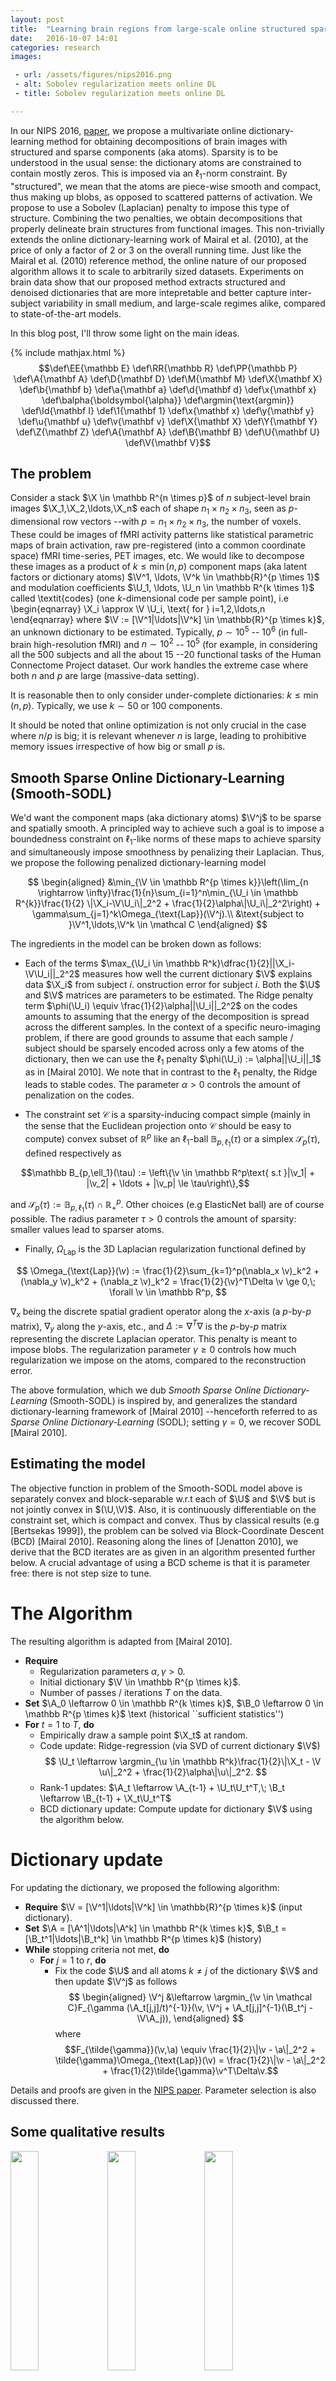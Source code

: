 ```yaml
---
layout: post
title:  "Learning brain regions from large-scale online structured sparse DL"
date:   2016-10-07 14:01
categories: research
images:

 - url: /assets/figures/nips2016.png
 - alt: Sobolev regularization meets online DL
 - title: Sobolev regularization meets online DL

---
```


In our NIPS 2016, <a href="https://hal.inria.fr/hal-01369134">paper</a>,
 we propose a multivariate online dictionary-learning
  method for obtaining decompositions of brain
images with structured and sparse components (aka atoms). Sparsity is
to be understood in the usual sense: the dictionary atoms are
constrained to contain mostly zeros. This is imposed via an $\ell_1$-norm
constraint. By "structured", we mean that the atoms are piece-wise
smooth and compact, thus making up blobs, as opposed to scattered
patterns of activation. We propose to use a Sobolev (Laplacian)
penalty to impose this type of structure.
Combining the two penalties, we obtain decompositions that properly
delineate brain structures from functional images.
This non-trivially extends the
online dictionary-learning  work of Mairal et
al. (2010), at the price of only a factor of 2 or 3 on the overall
running time. Just like the Mairal et al. (2010) reference method, the
online nature of our proposed algorithm allows it to scale to
arbitrarily sized datasets. Experiments on brain data show that our proposed method extracts structured and
denoised dictionaries that are more intepretable and better capture inter-subject variability in small medium,
and large-scale regimes alike, compared to state-of-the-art models.

In this blog post, I'll throw some light on the main ideas.

{% include mathjax.html %}
$$\def\EE{\mathbb E}    \def\RR{\mathbb R}    \def\PP{\mathbb P}    \def\A{\mathbf A} \def\D{\mathbf D} \def\M{\mathbf M} \def\X{\mathbf X} \def\b{\mathbf b} \def\a{\mathbf a} \def\d{\mathbf d} \def\x{\mathbf x} \def\balpha{\boldsymbol{\alpha}} \def\argmin{\text{argmin}} \def\Id{\mathbf I} \def\1{\mathbf 1} \def\x{\mathbf x}  \def\y{\mathbf y}  \def\u{\mathbf u}  \def\v{\mathbf v}  \def\X{\mathbf X}  \def\Y{\mathbf Y}  \def\Z{\mathbf Z}  \def\A{\mathbf A}  \def\B{\mathbf B} \def\U{\mathbf U}  \def\V{\mathbf V}$$


## The problem	  
Consider a stack $\X
\in \mathbb R^{n \times p}$ of $n$ subject-level brain images
$\X_1,\X_2,\ldots,\X_n$ each of shape $n_1 \times n_2 \times n_3$, seen as
$p$-dimensional row vectors --with $p = n_1\times n_2 \times n_3$, the number of voxels. These could be images of fMRI activity
patterns like statistical parametric maps of brain activation, raw
pre-registered (into a common coordinate space) fMRI time-series, PET
images, etc. We would like to decompose these images as a product of
$k \le \min(n, p)$ component maps (aka latent factors or dictionary atoms)
 $\V^1,
\ldots, \V^k \in \mathbb{R}^{p \times 1}$ and modulation coefficients
$\U_1, \ldots, \U_n \in \mathbb R^{k \times 1}$ called \textit{codes} (one $k$-dimensional code per sample point), i.e
\begin{eqnarray}
\X_i \approx \V \U_i, \text{ for } i=1,2,\ldots,n
\end{eqnarray}
where $\V := [\V^1|\ldots|\V^k] \in \mathbb{R}^{p \times k}$, an unknown dictionary to be estimated.
Typically, $p \sim 10^{5}$ --
$10^{6}$ (in full-brain high-resolution fMRI) and $n \sim 10^{2}$ --
$10^{5}$ (for example, in considering all the 500 subjects and all
the about 15 --20 functional tasks of the Human Connectome Project dataset. Our work handles the extreme
case where both $n$ and $p$ are large (massive-data setting). 

It is reasonable then to only consider under-complete dictionaries: $k
\le \min(n, p)$. Typically, we use $k \sim 50$ or $100$ components.

It should be noted that online optimization is not only crucial in the
case where $n / p$ is big; it is relevant whenever $n$ is large,
leading to prohibitive memory issues irrespective of how big or small
$p$ is.

## Smooth Sparse Online Dictionary-Learning (Smooth-SODL)
We'd  want the component maps (aka dictionary atoms) $\V^j$ to be sparse and spatially smooth. A principled way to achieve such a goal is to impose a boundedness constraint on $\ell_1$-like norms of these maps to achieve sparsity and
simultaneously impose smoothness by penalizing their Laplacian.
Thus, we propose the following penalized dictionary-learning model

$$
\begin{aligned}
  &\min_{\V \in \mathbb R^{p \times k}}\left(\lim_{n \rightarrow \infty}\frac{1}{n}\sum_{i=1}^n\min_{\U_i \in \mathbb R^{k}}\frac{1}{2} \|\X_i-\V\U_i\|_2^2 +  \frac{1}{2}\alpha\|\U_i\|_2^2\right) + \gamma\sum_{j=1}^k\Omega_{\text{Lap}}(\V^j).\\
  &\text{subject to }\V^1,\ldots,\V^k \in \mathcal C
\end{aligned}
$$

The ingredients in the model can be broken down as follows:

- Each of the terms $\max_{\U_i \in \mathbb R^k}\dfrac{1}{2}||\X_i-\V\U_i||_2^2$ measures how well the current dictionary $\V$ explains data $\X_i$ from subject $i$.
onstruction error for subject $i$. Both the $\U$ and $\V$ matrices are parameters to be estimated.
The Ridge penalty term $\phi(\U_i) \equiv \frac{1}{2}\alpha||\U_i||_2^2$
on the codes amounts to assuming that the energy of the decomposition is
spread across the different samples. In the context of a specific
neuro-imaging problem, if there are good grounds to assume that each
sample / subject should be sparsely encoded across only a few atoms of
the dictionary, then we can use the $\ell_1$ penalty $\phi(\U_i) :=
\alpha||\U_i||_1$ as in [Mairal 2010]. We note that in contrast to
the $\ell_1$ penalty, the Ridge leads to stable codes. The parameter $\alpha > 0$ controls the amount of penalization on the codes.

- The constraint set $\mathcal C$ is a sparsity-inducing compact
simple (mainly in the sense that the Euclidean projection onto
$\mathcal C$ should be easy to compute) convex subset of $\mathbb R^p$
like an $\ell_1$-ball $\mathbb B_{p,\ell_1}(\tau)$ or a simplex $\mathcal S_p(\tau)$, defined respectively as

$$\mathbb B_{p,\ell_1}(\tau) := \left\{\v \in \mathbb R^p\text{ s.t }|\v_1| + |\v_2| + \ldots + |\v_p| \le \tau\right\},$$

and
$\mathcal S_p(\tau) := \mathbb B_{p,\ell_1}(\tau) \cap \mathbb R_+^p.$
Other choices (e.g ElasticNet ball) are of course possible. The radius parameter $\tau > 0$ controls the
amount of sparsity: smaller values lead to sparser atoms.
-  Finally, $\Omega_{\text{Lap}}$ is the 3D Laplacian regularization functional
defined by

$$
\Omega_{\text{Lap}}(\v) := \frac{1}{2}\sum_{k=1}^p(\nabla_x \v)_k^2 + (\nabla_y
\v)_k^2 + (\nabla_z \v)_k^2 =  \frac{1}{2}{\v}^T\Delta \v \ge 0,\;
\forall \v \in \mathbb R^p,
$$

$\nabla_x$ being the discrete spatial gradient operator
along the $x$-axis (a $p$-by-$p$ matrix), $\nabla_y$ along the $y$-axis,
etc., and $\Delta :=
\nabla^T\nabla$ is the $p$-by-$p$ matrix representing the discrete
Laplacian operator. This penalty is meant to impose blobs.
The regularization parameter $\gamma \ge 0$ controls
how much regularization we impose on the atoms, compared to the
reconstruction error.

The above formulation, which we dub *Smooth Sparse Online Dictionary-Learning* (Smooth-SODL) is inspired by, and generalizes the standard
dictionary-learning framework of [Mairal 2010] --henceforth referred to as *Sparse Online Dictionary-Learning* (SODL); setting $\gamma = 0$, we recover SODL [Mairal 2010].

## Estimating the model

The objective function in problem of the Smooth-SODL model above is separately convex and block-separable
w.r.t each of $\U$ and $\V$ but is not jointly convex in $(\U,\V)$. Also,
it is continuously differentiable on the constraint set, which is
compact and convex. Thus by classical results (e.g [Bertsekas 1999]), the problem can be solved via
Block-Coordinate Descent
(BCD) [Mairal 2010].
 Reasoning along the lines of [Jenatton 2010], we derive
 that the BCD iterates are as given in an algorithm presented further below.
A crucial advantage of using a BCD scheme is that it is parameter
free: there is not step size to tune.

# The Algorithm
The resulting algorithm is adapted from [Mairal 2010].

- **Require**
  - Regularization parameters $\alpha, \gamma > 0$.
  - Initial dictionary $\V \in \mathbb R^{p \times k}$.
  - Number of passes / iterations $T$ on the data.
- **Set** $\A_0 \leftarrow 0 \in \mathbb R^{k \times k}$, $\B_0
\leftarrow 0 \in \mathbb R^{p \times k}$ \text (historical ``sufficient statistics'')
- **For** $t = 1$ to $T$, **do**
  - Empirically draw a sample point $\X_t$ at random.
  - Code update: Ridge-regression (via SVD of current dictionary $\V$)
  $$
  \U_t \leftarrow \argmin_{\u \in \mathbb R^k}\frac{1}{2}\|\X_t -
  \V \u\|_2^2 + \frac{1}{2}\alpha\|\u\|_2^2.
  $$
  - Rank-1 updates:
  $\A_t \leftarrow \A_{t-1} + \U_t\U_t^T,\; \B_t \leftarrow \B_{t-1} + \X_t\U_t^T$
  - BCD dictionary update: Compute update for dictionary $\V$ using the algorithm below.


# Dictionary update
For updating the dictionary, we proposed the following algorithm:

- **Require** $\V = [\V^1|\ldots|\V^k] \in \mathbb{R}^{p \times k}$
(input dictionary).
- **Set** $\A = [\A^1|\ldots|\A^k] \in \mathbb R^{k \times k}$, $\B_t = [\B_t^1|\ldots|\B_t^k] \in \mathbb R^{p \times k}$
  (history)
- **While** stopping criteria not met, **do**
  - **For** $j = 1$ to $r$, **do**
     - Fix the code $\U$ and all atoms $k \ne j$ of the
     dictionary $\V$ and then update $\V^j$ as follows
     $$
       \begin{aligned}
       \V^j &\leftarrow \argmin_{\v \in \mathcal C}F_{\gamma (\A_t[j,j]/t)^{-1}}(\v, \V^j + \A_t[j,j]^{-1}(\B_t^j - \V\A_j)),
         \end{aligned}
	  $$
where $$F_{\tilde{\gamma}}(\v,\a) \equiv \frac{1}{2}\|\v - \a\|_2^2 + \tilde{\gamma}\Omega_{\text{Lap}}(\v) = \frac{1}{2}\|\v - \a\|_2^2 + \frac{1}{2}\tilde{\gamma}\v^T\Delta\v.$$

Details and proofs are given in the <a href="https://hal.inria.fr/hal-01369134">NIPS paper</a>. Parameter selection is also discussed there.

## Some qualitative results
<img src="/assets/figures/ssodl/components_LANGUAGE_nc=40_alpha=auto_gamma=1000_radius=4_split=0_time=12_4.png" width="30%"/>
<img src="/assets/figures/ssodl/components_LANGUAGE_nc=40_alpha=auto_gamma=0_radius=4_split=0_time=12_22.png" width="30%"/>
<img src="/assets/figures/ssodl/components_LANGUAGE_nc=40_PCA_33.png" width="30%"/>

Each column represents an atom of the estimated dictionary, where atoms from
  the different models (the rows of the plots) have been matched via a Hungarian algorithm. Here, we only show a limited number of the most ``intepretable'' atoms. Notice how the major structures in each atom are reproducible across the different models. 
  Maps corresponding to hard-thresholded CanICA
  [Varoquaux 2010] components have also been included, and have been called tCanICA. In contrast, the maps from the SODL [Mairal 2010}]and our proposed Smooth-SODL model were not been thresholded.

## Concluding remarks
To extract structured functionally discriminating patterns
from massive brain data (i.e data-driven atlases), we have extended
the online dictionary-learning framework first developed in
 [Mairal 2010], to learn structured regions
representative of brain organization. To this end, we have successfully augmented [Mairal 2010] with a Laplacian prior on the component maps,
while conserving the low numerical complexity of the latter.
Through experiments, we have shown that the resultant model --Smooth-SODL model -- extracts structured and denoised dictionaries that are more intepretable and better capture inter-subject variability in small medium, and large-scale regimes alike, compared to state-of-the-art models.
We believe such online multivariate online methods shall become the de facto
way do dimensionality reduction and ROI extraction in future.